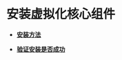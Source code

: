 # 安装虚拟化核心组件<a name="ZH-CN_TOPIC_0183149493"></a>

-   **[安装方法](安装方法.md)**  

-   **[验证安装是否成功](验证安装是否成功.md)**  


